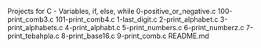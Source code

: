 Projects for C - Variables, if, else, while
0-positive_or_negative.c
100-print_comb3.c
101-print_comb4.c
1-last_digit.c
2-print_alphabet.c
3-print_alphabets.c
4-print_alphabt.c
5-print_numbers.c
6-print_numberz.c
7-print_tebahpla.c
8-print_base16.c
9-print_comb.c
README.md
